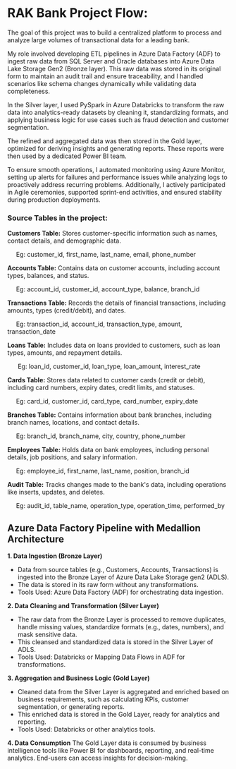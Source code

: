 # **RAK Bank Project Flow:**

The goal of this project was to build a centralized platform to process and analyze large volumes of transactional data for a leading bank.

My role involved developing ETL pipelines in Azure Data Factory (ADF) to ingest raw data from SQL Server and Oracle databases into Azure Data Lake Storage Gen2 (Bronze layer). This raw data was stored in its original form to maintain an audit trail and ensure traceability, and I handled scenarios like schema changes dynamically while validating data completeness.

In the Silver layer, I used PySpark in Azure Databricks to transform the raw data into analytics-ready datasets by cleaning it, standardizing formats, and applying business logic for use cases such as fraud detection and customer segmentation. 

The refined and aggregated data was then stored in the Gold layer, optimized for deriving insights and generating reports. These reports were then used by a dedicated Power BI team.

To ensure smooth operations, I automated monitoring using Azure Monitor, setting up alerts for failures and performance issues while analyzing logs to proactively address recurring problems. Additionally, I actively participated in Agile ceremonies, supported sprint-end activities, and ensured stability during production deployments.


### **Source Tables in the project:**
**Customers Table:**
Stores customer-specific information such as names, contact details, and demographic data. 

&nbsp;&nbsp;&nbsp;&nbsp;&nbsp;Eg: customer_id, first_name, last_name, email, phone_number

**Accounts Table:**
Contains data on customer accounts, including account types, balances, and status.
	
&nbsp;&nbsp;&nbsp;&nbsp;&nbsp;Eg: account_id, customer_id, account_type, balance, branch_id


**Transactions Table:**
Records the details of financial transactions, including amounts, types (credit/debit), and dates. 
	
&nbsp;&nbsp;&nbsp;&nbsp;&nbsp;Eg: transaction_id, account_id, transaction_type, amount, transaction_date 


**Loans Table:**
Includes data on loans provided to customers, such as loan types, amounts, and repayment details. 

&nbsp;&nbsp;&nbsp;&nbsp;&nbsp; Eg: loan_id, customer_id, loan_type, loan_amount, interest_rate

**Cards Table:**
Stores data related to customer cards (credit or debit), including card numbers, expiry dates, credit limits, and statuses. 

&nbsp;&nbsp;&nbsp;&nbsp;&nbsp;Eg: card_id, customer_id, card_type, card_number, expiry_date

**Branches Table:**
Contains information about bank branches, including branch names, locations, and contact details. 

&nbsp;&nbsp;&nbsp;&nbsp;&nbsp;Eg: branch_id, branch_name, city, country, phone_number

**Employees Table:**
Holds data on bank employees, including personal details, job positions, and salary information. 

&nbsp;&nbsp;&nbsp;&nbsp;&nbsp;Eg: employee_id, first_name, last_name, position, branch_id


**Audit Table:**
Tracks changes made to the bank's data, including operations like inserts, updates, and deletes.

&nbsp;&nbsp;&nbsp;&nbsp;&nbsp;Eg: audit_id, table_name, operation_type, operation_time, performed_by

## **Azure Data Factory Pipeline with Medallion Architecture**
**1. Data Ingestion (Bronze Layer)**
* Data from source tables (e.g., Customers, Accounts, Transactions) is ingested into the Bronze Layer of Azure Data Lake Storage gen2 (ADLS).
* The data is stored in its raw form without any transformations.
* Tools Used: Azure Data Factory (ADF) for orchestrating data ingestion.

**2. Data Cleaning and Transformation (Silver Layer)**
* The raw data from the Bronze Layer is processed to remove duplicates, handle missing values, standardize formats (e.g., dates, numbers), and mask sensitive data.
* This cleansed and standardized data is stored in the Silver Layer of ADLS.
* Tools Used: Databricks or Mapping Data Flows in ADF for transformations.

**3. Aggregation and Business Logic (Gold Layer)**
* Cleaned data from the Silver Layer is aggregated and enriched based on business requirements, such as calculating KPIs, customer segmentation, or generating reports.
* This enriched data is stored in the Gold Layer, ready for analytics and reporting.
* Tools Used: Databricks or other analytics tools.

**4. Data Consumption**
The Gold Layer data is consumed by business intelligence tools like Power BI for dashboards, reporting, and real-time analytics.
End-users can access insights for decision-making.


